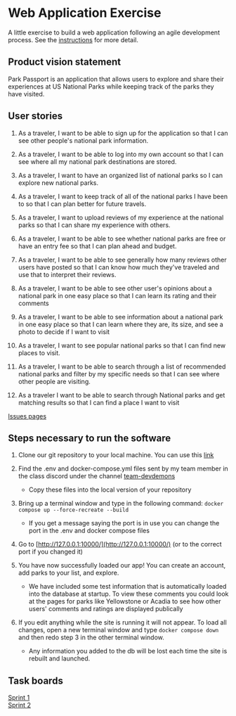# Web Application Exercise

A little exercise to build a web application following an agile development process. See the [instructions](instructions.md) for more detail.

## Product vision statement

Park Passport is an application that allows users to explore and share their experiences at US National Parks while keeping track of the parks they have visited. 

## User stories

1. As a traveler, I want to be able to sign up for the application so that I can see other people's national park information.

2. As a traveler, I want to be able to log into my own account so that I can see where all my national park destinations are stored.

3. As a traveler, I want to have an organized list of national parks so I can explore new national parks.

4. As a traveler, I want to keep track of all of the national parks I have been to so that I can plan better for future travels.

5. As a traveler, I want to upload reviews of my experience at the national parks so that I can share my experience with others.

6. As a traveler, I want to be able to see whether national parks are free or have an entry fee so that I can plan ahead and budget.

7. As a traveler, I want to be able to see generally how many reviews other users have posted so that I can know how much they've traveled and use that to interpret their reviews.

8. As a traveler, I want to be able to see other user's opinions about a national park in one easy place so that I can learn its rating and their comments

9. As a traveler, I want to be able to see information about a national park in one easy place so that I can learn where they are, its size, and see a photo to decide if I want to visit

10. As a traveler, I want to see popular national parks so that I can find new places to visit.

11. As a traveler, I want to be able to search through a list of recommended national parks and filter by my specific needs so that I can see where other people are visiting.

12. As a traveler I want to be able to search through National parks and get matching results so that I can find a place I want to visit

[Issues pages](https://github.com/software-students-spring2025/2-web-app-devdemons/issues)

## Steps necessary to run the software


1. Clone our git repository to your local machine. You can use this [link](https://github.com/software-students-spring2025/2-web-app-devdemons.git) 

2. Find the .env and docker-compose.yml files sent by my team member in the class discord under the channel [team-devdemons](https://discord.com/channels/1198812317274615830/1342293481808199750)
    * Copy these files into the local version of your repository

3. Bring up a terminal window and type in the following command: ```docker compose up --force-recreate --build```
    * If you get a message saying the port is in use you can change the port in the .env and docker compose files

4. Go to [http://127.0.0.1:10000/](http://127.0.0.1:10000/) (or to the correct port if you changed it)

5. You have now successfully loaded our app! You can create an account, add parks to your list, and explore. 
    * We have included some test information that is automatically loaded into the database at startup. To view these comments you could look at the pages for parks like Yellowstone or Acadia to see how other users' comments and ratings are displayed publically   

6. If you edit anything while the site is running it will not appear. To load all changes, open a new terminal window and type ```docker compose down``` and then redo step 3 in the other terminal window. 
    * Any information you added to the db will be lost each time the site is rebuilt and launched. 

## Task boards

[Sprint 1](https://github.com/orgs/software-students-spring2025/projects/27/views/1) \
[Sprint 2](https://github.com/orgs/software-students-spring2025/projects/72/views/1?filterQuery=)
